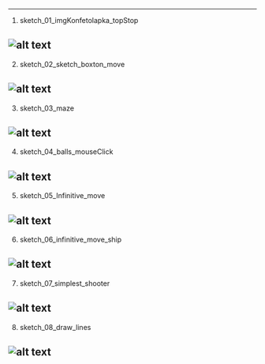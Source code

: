 ---------------------------------------
1. sketch_01_imgKonfetolapka_topStop

![alt text](https://github.com/yaAlisaZhukova/processingLessons/blob/main/sketch_01_imgKonfetolapka_topStop/how/konfMove.gif?raw=true)
-----------------------------------------
2. sketch_02_sketch_boxton_move

![alt text](https://github.com/yaAlisaZhukova/processingLessons/blob/main/sketch_02_sketch_boxton_move/how/boxton_move.gif?raw=true)
---------------------------------------
3. sketch_03_maze

![alt text](https://github.com/yaAlisaZhukova/processingLessons/blob/main/sketch_03_maze/how/maze.png?raw=true)
---------------------------------------
4. sketch_04_balls_mouseClick
    
![alt text](https://github.com/yaAlisaZhukova/processingLessons/blob/main/sketch_04_balls_mouseClick/how/ball_list_mouseClick.gif?raw=true)
---------------------------------------
5. sketch_05_Infinitive_move
    
![alt text](https://github.com/yaAlisaZhukova/processingLessons/blob/main/sketch_05_Infinitive_move/how/longmove.gif?raw=true)
---------------------------------------
6. sketch_06_infinitive_move_ship
    
![alt text](https://github.com/yaAlisaZhukova/processingLessons/blob/main/sketch_06_infinitive_move_ship/how/ship_move.gif?raw=true)
---------------------------------------
7. sketch_07_simplest_shooter
    
 ![alt text](https://github.com/yaAlisaZhukova/processingLessons/blob/main/sketch_07_shoot_ships/how/shipShoot.gif?raw=true) 
---------------------------------------
8. sketch_08_draw_lines
    
 ![alt text](https://github.com/yaAlisaZhukova/processingLessons/blob/main/sketch_08_draw_lines/how/drawLines.gif?raw=true) 
---------------------------------------

